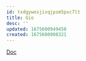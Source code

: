 ```yaml
---
id: txdgywosjivqjpsm5pxc7lt
title: Gio
desc: ''
updated: 1675600949450
created: 1675600908321
---
```


[Doc](https://gioui.org/doc/)